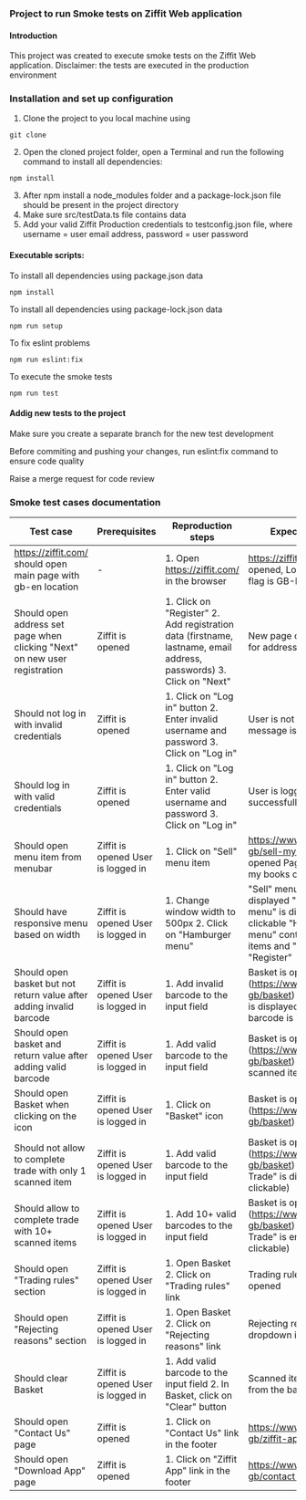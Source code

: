 ### Project to run Smoke tests on Ziffit Web application

#### Introduction
This project was created to execute smoke tests on the Ziffit Web application.
Disclaimer: the tests are executed in the production environment

### Installation and set up configuration
1. Clone the project to you local machine using
```
git clone
```
2. Open the cloned project folder, open a Terminal and run the following command to install all dependencies:
```
npm install
```
3. After npm install a node_modules folder and a package-lock.json file should be present in the project directory
4. Make sure src/testData.ts file contains data
5. Add your valid Ziffit Production credentials to testconfig.json file, where username = user email address, password = user password

#### Executable scripts:
To install all dependencies using package.json data
```
npm install
```
To install all dependencies using package-lock.json data
```
npm run setup
```
To fix eslint problems
```
npm run eslint:fix
```
To execute the smoke tests
```
npm run test
```

#### Addig new tests to the project
Make sure you create a separate branch for the new test development

Before commiting and pushing your changes, run eslint:fix command to ensure code quality

Raise a merge request for code review

### Smoke test cases documentation
| Test case                                                                  | Prerequisites                      | Reproduction steps                                                                                                 | Expected results                                                                                                                                |
|----------------------------------------------------------------------------|------------------------------------|--------------------------------------------------------------------------------------------------------------------|-------------------------------------------------------------------------------------------------------------------------------------------------|
| https://ziffit.com/ should open main page with gb-en location              | -                                  | 1. Open https://ziffit.com/ in the browser                                                                         | https://ziffit.com/gb-en is opened, Location indicator flag is GB-EN                                                                            |
| Should open address set page when clicking "Next" on new user registration | Ziffit is opened                   | 1. Click on "Register" 2. Add registration data (firstname, lastname, email address, passwords) 3. Click on "Next" | New page opens with input for address                                                                                                           |
| Should not log in with invalid credentials                                 | Ziffit is opened                   | 1. Click on "Log in" button 2. Enter invalid username and password 3. Click on "Log in"                            | User is not logged in, error message is displayed                                                                                               |
| Should log in with valid credentials                                       | Ziffit is opened                   | 1. Click on "Log in" button 2. Enter valid username and password 3. Click on "Log in"                              | User is logged in successfully                                                                                                                  |
| Should open menu item from menubar                                         | Ziffit is opened User is logged in | 1. Click on "Sell" menu item                                                                                       | https://www.ziffit.com/en-gb/sell-my-books is opened Page title is "Sell my books online"                                                       |
| Should have responsive menu based on width                                 | Ziffit is opened User is logged in | 1. Change window width to 500px 2. Click on "Hamburger menu"                                                       | "Sell" menu item is not displayed "Hamburger menu" is displayed and clickable "Hambuerger menu" contains menu items and "Log in" and "Register" |
| Should open basket but not return value after adding invalid barcode       | Ziffit is opened User is logged in | 1. Add invalid barcode to the input field                                                                          | Basket is opened (https://www.ziffit.com/en-gb/basket) Error message is displayed that the barcode is invalid                                   |
| Should open basket and return value after adding valid barcode             | Ziffit is opened User is logged in | 1. Add valid barcode to the input field                                                                            | Basket is opened (https://www.ziffit.com/en-gb/basket) Value for the scanned item is displayed                                                  |
| Should open Basket when clicking on the icon                               | Ziffit is opened User is logged in | 1. Click on "Basket" icon                                                                                          | Basket is opened (https://www.ziffit.com/en-gb/basket)                                                                                          |
| Should not allow to complete trade with only 1 scanned item                | Ziffit is opened User is logged in | 1. Add valid barcode to the input field                                                                            | Basket is opened (https://www.ziffit.com/en-gb/basket) "Complete Trade" is disabled (not clickable)                                             |
| Should allow to complete trade with 10+ scanned items                      | Ziffit is opened User is logged in | 1. Add 10+ valid barcodes to the input field                                                                       | Basket is opened (https://www.ziffit.com/en-gb/basket) "Complete Trade" is enabled (is clickable)                                               |
| Should open "Trading rules" section                                        | Ziffit is opened User is logged in | 1. Open Basket 2. Click on "Trading rules" link                                                                    | Trading rules dropdown is opened                                                                                                                |
| Should open "Rejecting reasons" section                                    | Ziffit is opened User is logged in | 1. Open Basket 2. Click on "Rejecting reasons" link                                                                | Rejecting reasons dropdown is opened                                                                                                            |
| Should clear Basket                                                        | Ziffit is opened User is logged in | 1. Add valid barcode to the input field 2. In Basket, click on "Clear" button                                      | Scanned item is removed from the basket                                                                                                         |
| Should open "Contact Us" page                                              | Ziffit is opened                   | 1. Click on "Contact Us" link in the footer                                                                        | https://www.ziffit.com/en-gb/ziffit-app is opened                                                                                               |
| Should open "Download App" page                                            | Ziffit is opened                   | 1. Click on "Ziffit App" link in the footer                                                                        | https://www.ziffit.com/en-gb/contact-us is opened                                                                                               |